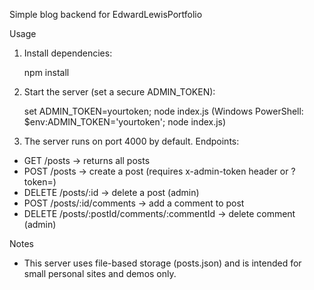 Simple blog backend for EdwardLewisPortfolio

Usage

1. Install dependencies:

   npm install

2. Start the server (set a secure ADMIN_TOKEN):

   set ADMIN_TOKEN=yourtoken; node index.js   (Windows PowerShell: $env:ADMIN_TOKEN='yourtoken'; node index.js)

3. The server runs on port 4000 by default. Endpoints:

- GET  /posts                      -> returns all posts
- POST /posts                      -> create a post (requires x-admin-token header or ?token=)
- DELETE /posts/:id                -> delete a post (admin)
- POST /posts/:id/comments         -> add a comment to post
- DELETE /posts/:postId/comments/:commentId  -> delete comment (admin)

Notes
- This server uses file-based storage (posts.json) and is intended for small personal sites and demos only.
